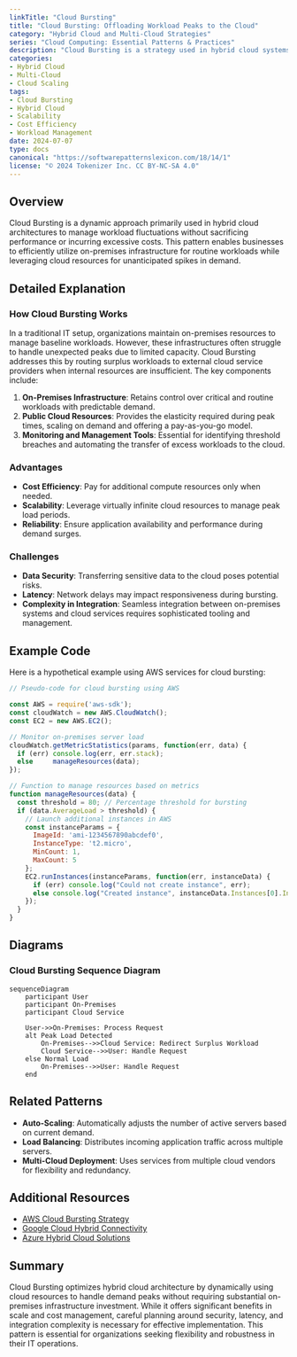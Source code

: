 ```yaml
---
linkTitle: "Cloud Bursting"
title: "Cloud Bursting: Offloading Workload Peaks to the Cloud"
category: "Hybrid Cloud and Multi-Cloud Strategies"
series: "Cloud Computing: Essential Patterns & Practices"
description: "Cloud Bursting is a strategy used in hybrid cloud systems to handle workload peaks by dynamically shifting the excess load from on-premises resources to cloud resources, ensuring uninterrupted performance and cost efficiency."
categories:
- Hybrid Cloud
- Multi-Cloud
- Cloud Scaling
tags:
- Cloud Bursting
- Hybrid Cloud
- Scalability
- Cost Efficiency
- Workload Management
date: 2024-07-07
type: docs
canonical: "https://softwarepatternslexicon.com/18/14/1"
license: "© 2024 Tokenizer Inc. CC BY-NC-SA 4.0"
---
```


## Overview

Cloud Bursting is a dynamic approach primarily used in hybrid cloud architectures to manage workload fluctuations without sacrificing performance or incurring excessive costs. This pattern enables businesses to efficiently utilize on-premises infrastructure for routine workloads while leveraging cloud resources for unanticipated spikes in demand.

## Detailed Explanation

### How Cloud Bursting Works

In a traditional IT setup, organizations maintain on-premises resources to manage baseline workloads. However, these infrastructures often struggle to handle unexpected peaks due to limited capacity. Cloud Bursting addresses this by routing surplus workloads to external cloud service providers when internal resources are insufficient. The key components include:

1. **On-Premises Infrastructure**: Retains control over critical and routine workloads with predictable demand.
2. **Public Cloud Resources**: Provides the elasticity required during peak times, scaling on demand and offering a pay-as-you-go model.
3. **Monitoring and Management Tools**: Essential for identifying threshold breaches and automating the transfer of excess workloads to the cloud.

### Advantages

- **Cost Efficiency**: Pay for additional compute resources only when needed.
- **Scalability**: Leverage virtually infinite cloud resources to manage peak load periods.
- **Reliability**: Ensure application availability and performance during demand surges.

### Challenges

- **Data Security**: Transferring sensitive data to the cloud poses potential risks.
- **Latency**: Network delays may impact responsiveness during bursting.
- **Complexity in Integration**: Seamless integration between on-premises systems and cloud services requires sophisticated tooling and management.

## Example Code

Here is a hypothetical example using AWS services for cloud bursting:

```javascript
// Pseudo-code for cloud bursting using AWS

const AWS = require('aws-sdk');
const cloudWatch = new AWS.CloudWatch();
const EC2 = new AWS.EC2();

// Monitor on-premises server load
cloudWatch.getMetricStatistics(params, function(err, data) {
  if (err) console.log(err, err.stack); 
  else     manageResources(data);
});

// Function to manage resources based on metrics
function manageResources(data) {
  const threshold = 80; // Percentage threshold for bursting
  if (data.AverageLoad > threshold) {
    // Launch additional instances in AWS
    const instanceParams = {
      ImageId: 'ami-1234567890abcdef0',
      InstanceType: 't2.micro',
      MinCount: 1,
      MaxCount: 5
    };
    EC2.runInstances(instanceParams, function(err, instanceData) {
      if (err) console.log("Could not create instance", err);
      else console.log("Created instance", instanceData.Instances[0].InstanceId);
    });
  }
}
```

## Diagrams

### Cloud Bursting Sequence Diagram

```mermaid
sequenceDiagram
    participant User
    participant On-Premises
    participant Cloud Service

    User->>On-Premises: Process Request
    alt Peak Load Detected
        On-Premises-->>Cloud Service: Redirect Surplus Workload
        Cloud Service-->>User: Handle Request
    else Normal Load
        On-Premises-->>User: Handle Request
    end
```

## Related Patterns

- **Auto-Scaling**: Automatically adjusts the number of active servers based on current demand.
- **Load Balancing**: Distributes incoming application traffic across multiple servers.
- **Multi-Cloud Deployment**: Uses services from multiple cloud vendors for flexibility and redundancy.

## Additional Resources

- [AWS Cloud Bursting Strategy](https://aws.amazon.com/architecture/cloud-bursting/)
- [Google Cloud Hybrid Connectivity](https://cloud.google.com/hybrid-connectivity)
- [Azure Hybrid Cloud Solutions](https://azure.microsoft.com/services/hybrid-cloud/)

## Summary

Cloud Bursting optimizes hybrid cloud architecture by dynamically using cloud resources to handle demand peaks without requiring substantial on-premises infrastructure investment. While it offers significant benefits in scale and cost management, careful planning around security, latency, and integration complexity is necessary for effective implementation. This pattern is essential for organizations seeking flexibility and robustness in their IT operations.
